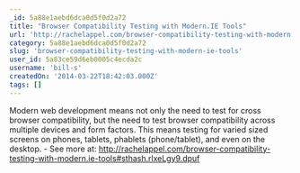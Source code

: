 ```yaml
---
_id: 5a88e1aebd6dca0d5f0d2a72
title: "Browser Compatibility Testing with Modern.IE Tools"
url: 'http://rachelappel.com/browser-compatibility-testing-with-modern.ie-tools'
category: 5a88e1aebd6dca0d5f0d2a72
slug: 'browser-compatibility-testing-with-modern-ie-tools'
user_id: 5a83ce59d6eb0005c4ecda2c
username: 'bill-s'
createdOn: '2014-03-22T18:42:03.000Z'
tags: []
---
```


Modern web development means not only the need to test for cross browser compatibility, but the need to test browser compatibility across multiple devices and form factors. This means testing for varied sized screens on phones, tablets, phablets (phone/tablet), and even on the desktop. - See more at: http://rachelappel.com/browser-compatibility-testing-with-modern.ie-tools#sthash.rlxeLgy9.dpuf
